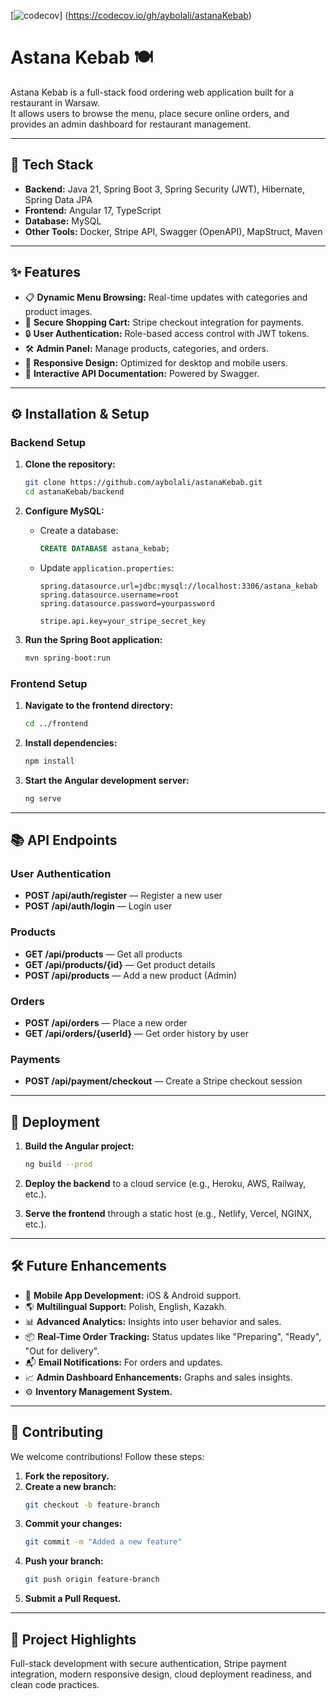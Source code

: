 [![codecov](https://codecov.io/gh/aybolali/astanaKebab/branch/main/graph/badge.svg)]
(https://codecov.io/gh/aybolali/astanaKebab)

# Astana Kebab 🍽️  
Astana Kebab is a full-stack food ordering web application built for a restaurant in Warsaw.  
It allows users to browse the menu, place secure online orders, and provides an admin dashboard for restaurant management.

---

## 🚀 Tech Stack  
- **Backend:** Java 21, Spring Boot 3, Spring Security (JWT), Hibernate, Spring Data JPA  
- **Frontend:** Angular 17, TypeScript  
- **Database:** MySQL  
- **Other Tools:** Docker, Stripe API, Swagger (OpenAPI), MapStruct, Maven  

---

## ✨ Features  
- 📋 **Dynamic Menu Browsing:** Real-time updates with categories and product images.  
- 🛒 **Secure Shopping Cart:** Stripe checkout integration for payments.  
- 🔒 **User Authentication:** Role-based access control with JWT tokens.  
- 🛠️ **Admin Panel:** Manage products, categories, and orders.  
- 📱 **Responsive Design:** Optimized for desktop and mobile users.  
- 📑 **Interactive API Documentation:** Powered by Swagger.  

---

## ⚙️ Installation & Setup  

### Backend Setup  
1. **Clone the repository:**  
    ```bash
    git clone https://github.com/aybolali/astanaKebab.git  
    cd astanaKebab/backend  
    ```  

2. **Configure MySQL:**  
    - Create a database:  
        ```sql
        CREATE DATABASE astana_kebab;  
        ```  
    - Update `application.properties`:  
        ```properties
        spring.datasource.url=jdbc:mysql://localhost:3306/astana_kebab  
        spring.datasource.username=root  
        spring.datasource.password=yourpassword  

        stripe.api.key=your_stripe_secret_key  
        ```  

3. **Run the Spring Boot application:**  
    ```bash
    mvn spring-boot:run  
    ```  

### Frontend Setup  
1. **Navigate to the frontend directory:**  
    ```bash
    cd ../frontend  
    ```  

2. **Install dependencies:**  
    ```bash
    npm install  
    ```  

3. **Start the Angular development server:**  
    ```bash
    ng serve  
    ```  

---

## 📚 API Endpoints  

### User Authentication  
- **POST /api/auth/register** — Register a new user  
- **POST /api/auth/login** — Login user  

### Products  
- **GET /api/products** — Get all products  
- **GET /api/products/{id}** — Get product details  
- **POST /api/products** — Add a new product (Admin)  

### Orders  
- **POST /api/orders** — Place a new order  
- **GET /api/orders/{userId}** — Get order history by user  

### Payments  
- **POST /api/payment/checkout** — Create a Stripe checkout session  

---

## 🚀 Deployment  
1. **Build the Angular project:**  
    ```bash
    ng build --prod  
    ```  

2. **Deploy the backend** to a cloud service (e.g., Heroku, AWS, Railway, etc.).  
3. **Serve the frontend** through a static host (e.g., Netlify, Vercel, NGINX, etc.).  

---

## 🛠️ Future Enhancements  
- 📱 **Mobile App Development:** iOS & Android support.  
- 🌎 **Multilingual Support:** Polish, English, Kazakh.  
- 📊 **Advanced Analytics:** Insights into user behavior and sales.  
- 📦 **Real-Time Order Tracking:** Status updates like "Preparing", "Ready", "Out for delivery".  
- 📬 **Email Notifications:** For orders and updates.  
- 📈 **Admin Dashboard Enhancements:** Graphs and sales insights.  
- ⚙️ **Inventory Management System.**  

---

## 🤝 Contributing  
We welcome contributions! Follow these steps:  

1. **Fork the repository.**  
2. **Create a new branch:**  
    ```bash
    git checkout -b feature-branch  
    ```  
3. **Commit your changes:**  
    ```bash
    git commit -m "Added a new feature"  
    ```  
4. **Push your branch:**  
    ```bash
    git push origin feature-branch  
    ```  
5. **Submit a Pull Request.**  

---

## 🌟 Project Highlights  
Full-stack development with secure authentication, Stripe payment integration, modern responsive design, cloud deployment readiness, and clean code practices.
